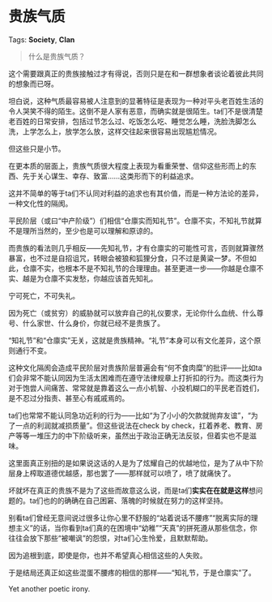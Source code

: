 # 贵族气质

Tags: **Society**, **Clan**

> 什么是贵族气质？



这个需要跟真正的贵族接触过才有得说，否则只是在和一群想象者谈论着彼此共同的想象而已呀。

坦白说，这种气质最容易被人注意到的显著特征是表现为一种对平头老百姓生活的令人哭笑不得的陌生。这倒不是人家有恶意，而确实就是很陌生。ta们不是很清楚老百姓的日常安排，包括过节怎么过、吃饭怎么吃、睡觉怎么睡，洗脸洗脚怎么洗，上学怎么上，放学怎么放，这样交往起来很容易出现尴尬情况。

但这些只是小节。

在更本质的层面上，贵族气质很大程度上表现为看重荣誉、信仰这些形而上的东西、先于关心谋生、幸存、致富……这类形而下的利益追求。

这并不简单的等于ta们不认同对利益的追求也有其价值，而是一种方法论的差异，一种文化性的隔阂。

平民阶层（或曰“中产阶级”）们相信“仓廪实而知礼节”。仓廪不实，不知礼节就算不是理所当然的，至少也是可以理解和原谅的。

而贵族的看法则几乎相反——先知礼节，才有仓廪实的可能性可言，否则就算骤然暴富，也不过是自招诅咒，转眼会被狼和狐狸分食，只不过是黄粱一梦。不但如此，仓廪不实，也根本不是不知礼节的合理理由。甚至更进一步——你越是仓廪不实、越是为仓廪不实发愁，你越应该首先知礼。

宁可死亡，不可失礼。

因为死亡（或贫穷）的威胁就可以放弃自己的礼仪要求，无论你什么血统、什么尊号、什么家世、什么身价，你就已经不是贵族了。

“知礼节”和“仓廪实”无关，这就是贵族精神。“礼节”本身可以有文化差异，这个原则通行不变。

这种文化隔阂会造成平民阶层对贵族阶层普遍会有“何不食肉糜”的批评——比如ta们会非常不能认同因为生活太困难而在遵守法律规章上打折扣的行为。而这类行为对于饱尝人间痛苦、常常就是靠着这么一点小机智、小投机糊口的平民老百姓们，是不忍过分指责、甚至心有戚戚焉的。

ta们也常常不能认同急功近利的行为——比如“为了小小的欠款就抛弃友谊”，“为了一点的利润就减损质量”。但这些说法在check by check，扛着养老、教育、房产等等一堆压力的中下阶级听来，虽然出于政治正确无法反驳，但着实也不是滋味。

这里面真正别扭的是如果说这话的人是为了炫耀自己的优越地位，是为了从中下阶层身上榨取道德优越感，那也罢了——那样就可以喷了，喷了就痛快了。

坏就坏在真正的贵族不是为了这些而故意这么说，而是ta们**实实在在就是这样**想问题的。ta们也的的确确在自己困窘、落魄的时候就在努力的这样坚持。

别看ta们曾经无意间说过很多让你心里不舒服的“站着说话不腰疼”“脱离实际的理想主义”的话，当你看到ta们真的在困境中“幼稚”“天真”的拼死遵从那些信念，你往往会放下那些“被嘲讽”的怨恨，对ta们心生怜爱，且默默帮助。

因为追根到底，即使是你，也并不希望真心相信这些的人失败。

于是结局还真正如这些混蛋不腰疼的相信的那样——“知礼节，于是仓廪实”了。

Yet another poetic irony.



